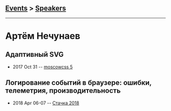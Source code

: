 ## [Events](../README.md) > [Speakers](../speakers.md)
---

# Артём Нечунаев

## Адаптивный SVG
- 2017 Oct 31 -- [moscowcss 5](https://www.youtube.com/watch?v=M3BKdrBgmYU)    
## Логирование событий в браузере: ошибки, телеметрия, производительность
- 2018 Apr 06-07 -- [Стачка 2018](https://youtu.be/dFKfYSfPH7c)    
